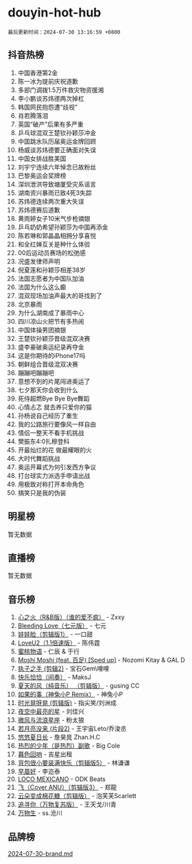 # douyin-hot-hub

`最后更新时间：2024-07-30 13:16:59 +0800`

## 抖音热榜

1. 中国香港第2金
1. 陈一冰为提前庆祝道歉
1. 多部门调拨1.5万件救灾物资援湘
1. 李小鹏谈苏炜德两次掉杠
1. 韩国网民抱怨遭“歧视”
1. 肖若腾落泪
1. 英国“破产”后果有多严重
1. 乒乓球混双王楚钦孙颖莎冲金
1. 中国跳水队历届奥运金牌回顾
1. 杨威谈苏炜德要正确面对失误
1. 中国女排战胜美国
1. 刘宇宁连续六年悼念已故粉丝
1. 巴黎奥运会奖牌榜
1. 深圳泄洪导致塘厦受灾系谣言
1. 湖南资兴暴雨已致4死3失踪
1. 苏炜德连续两次重大失误
1. 苏炜德赛后道歉
1. 黄雨婷女子10米气步枪摘银
1. 乒乓奶奶希望孙颖莎为中国再添金
1. 陈若琳和郭晶晶相拥分享喜悦
1. 和全红婵互关是种什么体验
1. 00后运动员赛场的松弛感
1. 况盛发律师声明
1. 倪夏莲和孙颖莎相差38岁
1. 法国志愿者为中国队加油
1. 法国为什么这么癫
1. 混双现场加油声最大的哥找到了
1. 北京暴雨
1. 为什么湖南成了暴雨中心
1. 四川凉山火把节有多热闹
1. 中国体操男团摘银
1. 王楚钦孙颖莎晋级混双决赛
1. 盛李豪破奥运纪录再夺金
1. 这是你期待的iPhone17吗
1. 朝鲜组合晋级混双决赛
1. 蹦蹦吧蹦蹦吧
1. 意想不到的片尾闯进奥运了
1. 七夕那天你会收到什么
1. 死侍超燃Bye Bye Bye舞蹈
1. 心情忐忑 就去养只爱你的猫
1. 孙杨说自己经历了重生
1. 我的公路旅行要像风一样自由
1. 情侣一整天不看手机挑战
1. 樊振东4:0扎穆登科
1. 开最灿烂的花 做最耀眼的火
1. 大时代舞蹈挑战
1. 奥运开幕式为何引发西方争议
1. 打台球实力派选手申请出战
1. 用极致对称打开本命角色
1. 搞笑只是我的伪装

## 明星榜

暂无数据

## 直播榜

暂无数据

## 音乐榜

1. [心之火（R&B版）（谁的爱不疯）](https://sf5-hl-cdn-tos.douyinstatic.com/obj/tos-cn-ve-2774/okemkEDaIBBE3OosftCgMxlFkLQZRw37t36ZQv) - Zxxy
1. [Bleeding Love（七元版）](https://sf3-cdn-tos.douyinstatic.com/obj/tos-cn-ve-2774/oEgC9eZFHQ1MfSRnrfkzFp8AayDWqAQMABBgUs) - 七元
1. [娃娃脸（剪辑版1）](https://sf5-hl-cdn-tos.douyinstatic.com/obj/tos-cn-ve-2774/oIimSCgQoNUePTAZ1Ba7TeADY4KetGYsVFeaaB) - 一口甜
1. [LoveU2（1.1倍速版）](https://sf3-cdn-tos.douyinstatic.com/obj/tos-cn-ve-2774/oQMeDffLaEmgMwgCOEMAFCI6INzoFPgWdD0rsa) - 陈伟霆
1. [蜜桃物语](https://sf3-cdn-tos.douyinstatic.com/obj/tos-cn-ve-2774/oIhOSCZtIACtYU4XQkngiW9kCBfVD1Fz9IYeqL) - 仁辰 & 于行
1. [Moshi Moshi (feat. 百足) [Sped up]](https://sf5-hl-cdn-tos.douyinstatic.com/obj/tos-cn-ve-2774/ocCPFQcXJLeroaIdQLIGAoeeYM3OAUYGDguHXz) - Nozomi Kitay & GAL D
1. [执子之手 (剪辑2)](https://sf3-cdn-tos.douyinstatic.com/obj/tos-cn-ve-2774/oUoZLQjCc31XzqsBnBQUNgeKtYPBcgbFDwtfcu) - 宝石Gem\哩哩
1. [快乐恰恰（间奏）](https://sf5-hl-cdn-tos.douyinstatic.com/obj/tos-cn-ve-2774/oMesum3HvWQXJxuMFeVYzf54o2QzH5aEBPOCAn) - MaksJ
1. [夏天的风（纯音乐） （剪辑版）](https://sf5-hl-cdn-tos.douyinstatic.com/obj/tos-cn-ve-2774/oUzLjBZZFQAoNRmGokEeD5zfQCObp6UeFAnTa6) - gusing CC
1. [如果的事（神兔小P Remix）](https://sf6-cdn-tos.douyinstatic.com/obj/tos-cn-ve-2774/okHtAffz3g4ZB0BMQn9iC9BC6AciI3xCmgQTqt) - 神兔小P
1. [时光晃呀晃 (剪辑版)](https://sf5-hl-cdn-tos.douyinstatic.com/obj/tos-cn-ve-2774/o8ACeQem3gwI1x3GIYGAfKG0LJebKFRJDwRwyW) - 指尖笑/刘洲成
1. [夜空中最亮的星](https://sf6-cdn-tos.douyinstatic.com/obj/tos-cn-ve-2774/o4IfgGwqqnFeXEMGaS8JBzJAdayAaCeoxqbjCD) - 刘佳兴
1. [微风与流浪星座](https://sf5-hl-cdn-tos.douyinstatic.com/obj/tos-cn-ve-2774/okQfeAMGaEbRLJILIMJGeKgg1CgIeCNAsmx8IR) - 粉太狼
1. [若月亮没来 (片段2)](https://sf6-cdn-tos.douyinstatic.com/obj/tos-cn-ve-2774/ocQavLLjkCOeDxGyYeIMGgNAIwJ0QXE1Ve3Fzv) - 王宇宙Leto/乔浚丞
1. [悠悠夏日长](https://sf3-cdn-tos.douyinstatic.com/obj/tos-cn-ve-2774/oUMrdhm6MSeLCU1aI6CXCBFtQzFEGafJYAeDgE) - 詹昊晁 Zhan.H.C
1. [热烈的少年（是热烈）副歌](https://sf3-cdn-tos.douyinstatic.com/obj/tos-cn-ve-2774/owVNI0CLDAUMtSz6TEYvfFBFL4UDFFhLfgK8fa) - Big Cole
1. [暮色回响](https://sf3-cdn-tos.douyinstatic.com/obj/tos-cn-ve-2774/ogmtI1ftCDEkkgJG5NlBfFoiaBQtGMF3ZTdrIO) - 吉星出租
1. [背包很小要装满快乐（剪辑版5）](https://sf5-hl-cdn-tos.douyinstatic.com/obj/tos-cn-ve-2774/oUqSJIiBjw2pxsBAiQRmkbZGJrlGCMBPpIW90) - 林谦谦
1. [早晨好](https://sf5-hl-cdn-tos.douyinstatic.com/obj/tos-cn-ve-2774/oEn1iBCi6Im33ZOg97tePPMfoRzXBPLBQ1plD3) - 李迩泰
1. [LOCO MEXICANO](https://sf5-hl-cdn-tos.douyinstatic.com/obj/tos-cn-ve-2774/owxVoxJorA4ILBfsMAjU6t7O1xW9w0tS7EYzh6) - ODK Beats
1. [飞（Cover ANU）（剪辑版3）](https://sf5-hl-cdn-tos.douyinstatic.com/obj/tos-cn-ve-2774/7fceff03e2694974b0f5a59c8eb131aa) - 郑龍
1. [云朵变成棉花糖（剪辑版）](https://sf5-hl-cdn-tos.douyinstatic.com/obj/tos-cn-ve-2774/o8LC84GQLALFfXeyJmh8KE61byVQYMMeAZLfEI) - 泡芙芙Scarlett
1. [追寻你（万物复苏版）](https://sf5-hl-cdn-tos.douyinstatic.com/obj/tos-cn-ve-2774/oYeAZJsbjIDit9APmBg8u6uDUQnHmoCf3gbo74) - 王天戈/川青
1. [万物生](https://sf5-hl-cdn-tos.douyinstatic.com/obj/tos-cn-ve-2774/oYmc57nRMikxBnetIc1y6BCoOZFN5QfURgQDTE) - ss.沧川

## 品牌榜

[2024-07-30-brand.md](2024-07-30-brand.md)
